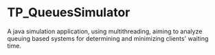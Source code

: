 # TP_QueuesSimulator
A java simulation application, using multithreading, aiming to analyze queuing based systems for determining and minimizing clients' waiting time.
